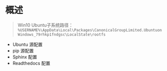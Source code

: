 # 概述

>Win10 Ubuntu子系统路径：`%USERNAME%\AppData\Local\Packages\CanonicalGroupLimited.UbuntuonWindows_79rhkp1fndgsc\LocalState\rootfs`

* Ubuntu 源配置
* pip 源配置
* Sphinx 配置
* Readthedocs 配置

